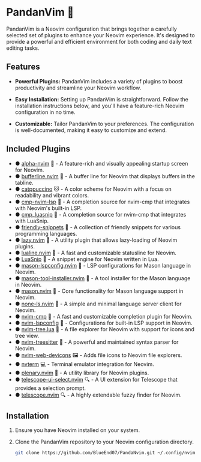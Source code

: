 # PandanVim 🐼

PandanVim is a Neovim configuration that brings together a carefully selected set of plugins to enhance your Neovim experience. It's designed to provide a powerful and efficient environment for both coding and daily text editing tasks.

## Features

- **Powerful Plugins:** PandanVim includes a variety of plugins to boost productivity and streamline your Neovim workflow.

- **Easy Installation:** Setting up PandanVim is straightforward. Follow the installation instructions below, and you'll have a feature-rich Neovim configuration in no time.

- **Customizable:** Tailor PandanVim to your preferences. The configuration is well-documented, making it easy to customize and extend.

## Included Plugins

- ● [alpha-nvim](https://github.com/goolord/alpha-nvim) 🚀 - A feature-rich and visually appealing startup screen for Neovim.
- ● [bufferline.nvim](https://github.com/akinsho/bufferline.nvim) 📜 - A buffer line for Neovim that displays buffers in the tabline.
- ● [catppuccino](https://github.com/Pocco81/Catppuccino) 🐱 - A color scheme for Neovim with a focus on readability and vibrant colors.
- ● [cmp-nvim-lsp](https://github.com/hrsh7th/cmp-nvim-lsp) 💼 - A completion source for nvim-cmp that integrates with Neovim's built-in LSP.
- ● [cmp_luasnip](https://github.com/saadparwaiz1/cmp_luasnip) 📝 - A completion source for nvim-cmp that integrates with LuaSnip.
- ● [friendly-snippets](https://github.com/rafamadriz/friendly-snippets) 🤝 - A collection of friendly snippets for various programming languages.
- ● [lazy.nvim](https://github.com/folke/lazy.nvim) 🛌 - A utility plugin that allows lazy-loading of Neovim plugins.
- ● [lualine.nvim](https://github.com/hoob3rt/lualine.nvim) 🎨 - A fast and customizable statusline for Neovim.
- ● [LuaSnip](https://github.com/L3MON4D3/LuaSnip) 📝 - A snippet engine for Neovim written in Lua.
- ● [mason-lspconfig.nvim](https://github.com/mason-lang/mason-lspconfig.nvim) 🧱 - LSP configurations for Mason language in Neovim.
- ● [mason-tool-installer.nvim](https://github.com/mason-lang/mason-tool-installer.nvim) 🔧 - A tool installer for the Mason language in Neovim.
- ● [mason.nvim](https://github.com/mason-lang/mason.nvim) 🧱 - Core functionality for Mason language support in Neovim.
- ● [none-ls.nvim](https://github.com/mjlbach/none-ls.nvim) 🚫 - A simple and minimal language server client for Neovim.
- ● [nvim-cmp](https://github.com/hrsh7th/nvim-cmp) 💼 - A fast and customizable completion plugin for Neovim.
- ● [nvim-lspconfig](https://github.com/neovim/nvim-lspconfig) 💼 - Configurations for built-in LSP support in Neovim.
- ● [nvim-tree.lua](https://github.com/kyazdani42/nvim-tree.lua) 🌲 - A file explorer for Neovim with support for icons and tree view.
- ● [nvim-treesitter](https://github.com/nvim-treesitter/nvim-treesitter) 🌳 - A powerful and maintained syntax parser for Neovim.
- ● [nvim-web-devicons](https://github.com/kyazdani42/nvim-web-devicons) 🖼️ - Adds file icons to Neovim file explorers.
- ● [nvterm](https://github.com/neovim/nvterm) 💻 - Terminal emulator integration for Neovim.
- ● [plenary.nvim](https://github.com/nvim-lua/plenary.nvim) 🌌 - A utility library for Neovim plugins.
- ● [telescope-ui-select.nvim](https://github.com/nvim-telescope/telescope-ui-select.nvim) 🔍 - A UI extension for Telescope that provides a selection prompt.
- ● [telescope.nvim](https://github.com/nvim-telescope/telescope.nvim) 🔍 - A highly extendable fuzzy finder for Neovim.

## Installation

1. Ensure you have Neovim installed on your system.

2. Clone the PandanVim repository to your Neovim configuration directory.

   ```bash
   git clone https://github.com/BlueEnd07/PandaNvim.git ~/.config/nvim
